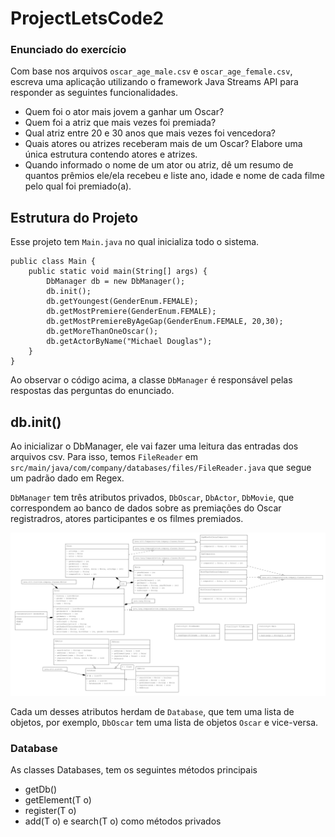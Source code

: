 # ProjectLetsCode2

### Enunciado do exercício

Com base nos arquivos `oscar_age_male.csv` e `oscar_age_female.csv`, escreva uma aplicação utilizando o framework Java Streams API para responder as seguintes funcionalidades.

- Quem foi o ator mais jovem a ganhar um Oscar?
- Quem foi a atriz que mais vezes foi premiada?
- Qual atriz entre 20 e 30 anos que mais vezes foi vencedora?
- Quais atores ou atrizes receberam mais de um Oscar? Elabore uma única estrutura contendo atores e atrizes.
- Quando informado o nome de um ator ou atriz, dê um resumo de quantos prêmios ele/ela recebeu e liste ano, idade e nome de cada filme pelo qual foi premiado(a).

## Estrutura do Projeto

Esse projeto tem `Main.java` no qual inicializa todo o sistema.

```
public class Main {
    public static void main(String[] args) {
        DbManager db = new DbManager();
        db.init();
        db.getYoungest(GenderEnum.FEMALE);
        db.getMostPremiere(GenderEnum.FEMALE);
        db.getMostPremiereByAgeGap(GenderEnum.FEMALE, 20,30);
        db.getMoreThanOneOscar();
        db.getActorByName("Michael Douglas");
    }
}
```

Ao observar o código acima, a classe `DbManager` é responsável pelas respostas das perguntas do enunciado.

## db.init()

Ao inicializar o DbManager, ele vai fazer uma leitura das entradas dos arquivos csv. Para isso, temos `FileReader` em `src/main/java/com/company/databases/files/FileReader.java` que segue um padrão dado em Regex.

`DbManager` tem três atributos privados, `DbOscar`, `DbActor`, `DbMovie`, que correspondem ao banco de dados sobre as premiações do Oscar registradros, atores participantes e os filmes premiados.

![](https://raw.githubusercontent.com/NatSatie/ProjectLetsCode2/main/uml.png)

Cada um desses atributos herdam de `Database`, que tem uma lista de objetos, por exemplo, `DbOscar` tem uma lista de objetos `Oscar` e vice-versa.

### Database

As classes Databases, tem os seguintes métodos principais

- getDb()
- getElement(T o)
- register(T o)
- add(T o) e search(T o) como métodos privados


